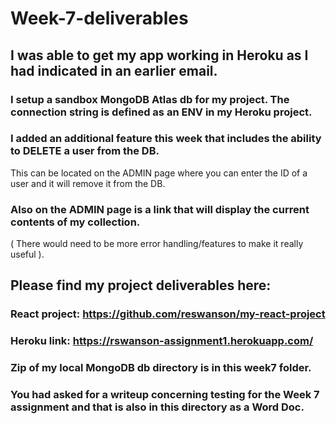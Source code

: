 # Week-7-deliverables

## I was able to get my app working in Heroku as I had indicated in an earlier email.  
### I setup a sandbox MongoDB Atlas db for my project. The connection string is defined as an ENV in my Heroku project.

### I added an additional feature this week that includes the ability to DELETE a user from the DB.    
This can be located on the ADMIN page where you can enter the ID of a user and it will remove it from the DB.  
  
### Also on the ADMIN page is a link that will display the current contents of my collection. 
  ( There would need to be more error handling/features to make it really useful ).


## Please find my project deliverables here:
### React project: https://github.com/reswanson/my-react-project
### Heroku link: https://rswanson-assignment1.herokuapp.com/
### Zip of my local MongoDB db directory is in this week7 folder. 
### You had asked for a writeup concerning testing for the Week 7 assignment and that is also in this directory as a Word Doc.


